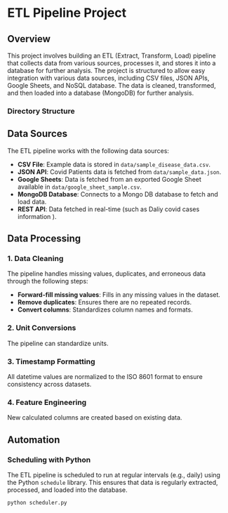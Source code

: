 # ETL Pipeline Project

## Overview

This project involves building an ETL (Extract, Transform, Load) pipeline that collects data from various sources, processes it, and stores it into a database for further analysis. The project is structured to allow easy integration with various data sources, including CSV files, JSON APIs, Google Sheets, and NoSQL database. The data is cleaned, transformed, and then loaded into a database (MongoDB) for further analysis.

### Directory Structure


## Data Sources

The ETL pipeline works with the following data sources:
- **CSV File**: Example data is stored in `data/sample_disease_data.csv`.
- **JSON API**: Covid Patients data is fetched from `data/sample_data.json`.
- **Google Sheets**: Data is fetched from an exported Google Sheet available in `data/google_sheet_sample.csv`.
- **MongoDB Database**: Connects to a Mongo DB database to fetch and load data.
- **REST API**: Data fetched in real-time (such as Daliy covid cases information ).

## Data Processing

### 1. Data Cleaning
The pipeline handles missing values, duplicates, and erroneous data through the following steps:
- **Forward-fill missing values**: Fills in any missing values in the dataset.
- **Remove duplicates**: Ensures there are no repeated records.
- **Convert columns**: Standardizes column names and formats.

### 2. Unit Conversions
The pipeline can standardize units.

### 3. Timestamp Formatting
All datetime values are normalized to the ISO 8601 format to ensure consistency across datasets.

### 4. Feature Engineering
New calculated columns are created based on existing data.
## Automation

### Scheduling with Python
The ETL pipeline is scheduled to run at regular intervals (e.g., daily) using the Python `schedule` library. This ensures that data is regularly extracted, processed, and loaded into the database.

```bash
python scheduler.py
